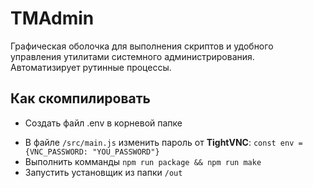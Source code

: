 # TMAdmin
Графическая оболочка для выполнения скриптов и удобного управления утилитами системного администрирования.
Автоматизирует рутинные процессы.

## Как скомпилировать

 - Создать файл .env в корневой папке
 <!-- - Добавить строчку VNC_PASSWORD=**YOU_PASSWORD**, которая содержит пароль от TightVNC для Control или View -->
 - В файле ```/src/main.js``` изменить пароль от **TightVNC**: ```const env = {VNC_PASSWORD: "YOU_PASSWORD"}```
 - Выполнить комманды  ``` npm run package && npm run make ```
 - Запустить установщик из папки ```/out```